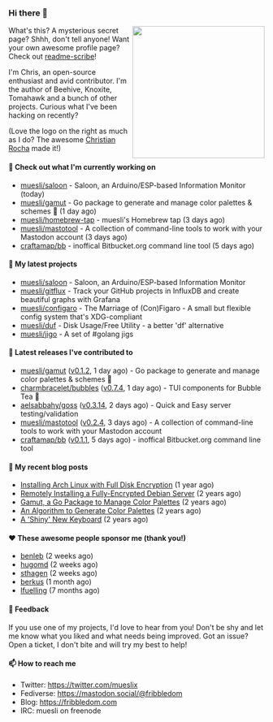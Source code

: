 ### Hi there 👋

<img align="right" src="https://raw.githubusercontent.com/muesli/muesli/master/assets/termenv.png" width="260">

What's this? A mysterious secret page? Shhh, don't tell anyone!
Want your own awesome profile page? Check out [readme-scribe](https://github.com/muesli/readme-scribe)!

I'm Chris, an open-source enthusiast and avid contributor. I'm the author of Beehive, Knoxite, Tomahawk and a bunch
of other projects. Curious what I've been hacking on recently?

(Love the logo on the right as much as I do? The awesome [Christian Rocha](https://github.com/meowgorithm/) made it!)

#### 👷 Check out what I'm currently working on

- [muesli/saloon](https://github.com/muesli/saloon) - Saloon, an Arduino/ESP-based Information Monitor (today)
- [muesli/gamut](https://github.com/muesli/gamut) - Go package to generate and manage color palettes &amp; schemes 🎨 (1 day ago)
- [muesli/homebrew-tap](https://github.com/muesli/homebrew-tap) - muesli&#39;s Homebrew tap (3 days ago)
- [muesli/mastotool](https://github.com/muesli/mastotool) - A collection of command-line tools to work with your Mastodon account (3 days ago)
- [craftamap/bb](https://github.com/craftamap/bb) - inoffical Bitbucket.org command line tool (5 days ago)

#### 🌱 My latest projects

- [muesli/saloon](https://github.com/muesli/saloon) - Saloon, an Arduino/ESP-based Information Monitor
- [muesli/gitflux](https://github.com/muesli/gitflux) - Track your GitHub projects in InfluxDB and create beautiful graphs with Grafana
- [muesli/configaro](https://github.com/muesli/configaro) - The Marriage of (Con)Figaro - A small but flexible config system that&#39;s XDG-compliant
- [muesli/duf](https://github.com/muesli/duf) - Disk Usage/Free Utility - a better &#39;df&#39; alternative
- [muesli/jigo](https://github.com/muesli/jigo) - A set of #golang jigs

#### 🔭 Latest releases I've contributed to

- [muesli/gamut](https://github.com/muesli/gamut) ([v0.1.2](https://github.com/muesli/gamut/releases/tag/v0.1.2), 1 day ago) - Go package to generate and manage color palettes &amp; schemes 🎨
- [charmbracelet/bubbles](https://github.com/charmbracelet/bubbles) ([v0.7.4](https://github.com/charmbracelet/bubbles/releases/tag/v0.7.4), 1 day ago) - TUI components for Bubble Tea 🍡
- [aelsabbahy/goss](https://github.com/aelsabbahy/goss) ([v0.3.14](https://github.com/aelsabbahy/goss/releases/tag/v0.3.14), 2 days ago) - Quick and Easy server testing/validation
- [muesli/mastotool](https://github.com/muesli/mastotool) ([v0.2.4](https://github.com/muesli/mastotool/releases/tag/v0.2.4), 3 days ago) - A collection of command-line tools to work with your Mastodon account
- [craftamap/bb](https://github.com/craftamap/bb) ([v0.1.1](https://github.com/craftamap/bb/releases/tag/v0.1.1), 5 days ago) - inoffical Bitbucket.org command line tool

#### 📜 My recent blog posts

- [Installing Arch Linux with Full Disk Encryption](https://fribbledom.com/posts/encrypted-arch-install/) (1 year ago)
- [Remotely Installing a Fully-Encrypted Debian Server](https://fribbledom.com/posts/encrypted-remote-debian-install/) (2 years ago)
- [Gamut, a Go Package to Manage Color Palettes](https://fribbledom.com/posts/gamut-package-to-handle-color-palettes/) (2 years ago)
- [An Algorithm to Generate Color Palettes](https://fribbledom.com/posts/an-algorithm-to-generate-color-palettes/) (2 years ago)
- [A &#39;Shiny&#39; New Keyboard](https://fribbledom.com/posts/a-shiny-new-keyboard/) (2 years ago)

#### ❤️ These awesome people sponsor me (thank you!)

- [benleb](https://github.com/benleb) (2 weeks ago)
- [hugomd](https://github.com/hugomd) (2 weeks ago)
- [sthagen](https://github.com/sthagen) (2 weeks ago)
- [berkus](https://github.com/berkus) (1 month ago)
- [lfuelling](https://github.com/lfuelling) (7 months ago)

#### 💬 Feedback

If you use one of my projects, I'd love to hear from you! Don't be shy and let me know what you liked
and what needs being improved. Got an issue? Open a ticket, I don't bite and will try my best to help!

#### 📫 How to reach me

- Twitter: https://twitter.com/mueslix
- Fediverse: https://mastodon.social/@fribbledom
- Blog: https://fribbledom.com
- IRC: muesli on freenode
